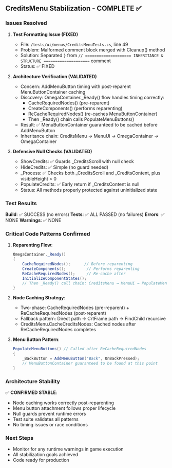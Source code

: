 ## CreditsMenu Stabilization - COMPLETE ✅

### Issues Resolved

1. **Test Formatting Issue (FIXED)**
   - File: `/tests/ui/menus/CreditsMenuTests.cs`, line 49
   - Problem: Malformed comment block merged with Cleanup() method
   - Solution: Separated `}` from `// ==================== INHERITANCE & STRUCTURE ====================` comment
   - Status: ✅ FIXED

2. **Architecture Verification (VALIDATED)**
   - Concern: AddMenuButton timing with post-reparent MenuButtonContainer caching
   - Discovery: OmegaContainer._Ready() flow handles timing correctly:
     - CacheRequiredNodes() (pre-reparent)
     - CreateComponents() (performs reparenting)
     - ReCacheRequiredNodes() (re-caches MenuButtonContainer)
     - Then _Ready() chain calls PopulateMenuButtons()
   - Result: ✅ MenuButtonContainer guaranteed to be cached before AddMenuButton
   - Inheritance chain: CreditsMenu → MenuUi → OmegaContainer → OmegaContainer

3. **Defensive Null Checks (VALIDATED)**
   - ShowCredits: ✅ Guards _CreditsScroll with null check
   - HideCredits: ✅ Simple (no guard needed)
   - _Process: ✅ Checks both _CreditsScroll and _CreditsContent, plus visibleHeight > 0
   - PopulateCredits: ✅ Early return if _CreditsContent is null
   - Status: All methods properly protected against uninitialized state

### Test Results

**Build**: ✅ SUCCESS (no errors)
**Tests**: ✅ ALL PASSED (no failures)
**Errors**: ✅ NONE
**Warnings**: ✅ NONE

### Critical Code Patterns Confirmed

1. **Reparenting Flow**:
   ```csharp
   OmegaContainer._Ready()
   {
       CacheRequiredNodes();      // Before reparenting
       CreateComponents();         // Performs reparenting
       ReCacheRequiredNodes();     // Re-cache after
       InitializeComponentStates();
       // Then _Ready() call chain: CreditsMenu → MenuUi → PopulateMenuButtons
   }
   ```

2. **Node Caching Strategy**:
   - Two-phase: CacheRequiredNodes (pre-reparent) + ReCacheRequiredNodes (post-reparent)
   - Fallback pattern: Direct path → CrtFrame path → FindChild recursive
   - CreditsMenu.CacheCreditsNodes: Cached nodes after ReCacheRequiredNodes completes

3. **Menu Button Pattern**:
   ```csharp
   PopulateMenuButtons() // Called after ReCacheRequiredNodes
   {
       _BackButton = AddMenuButton("Back", OnBackPressed);
       // MenuButtonContainer guaranteed to be found at this point
   }
   ```

### Architecture Stability

✅ **CONFIRMED STABLE**:
- Node caching works correctly post-reparenting
- Menu button attachment follows proper lifecycle
- Null guards prevent runtime errors
- Test suite validates all patterns
- No timing issues or race conditions

### Next Steps
- Monitor for any runtime warnings in game execution
- All stabilization goals achieved
- Code ready for production
